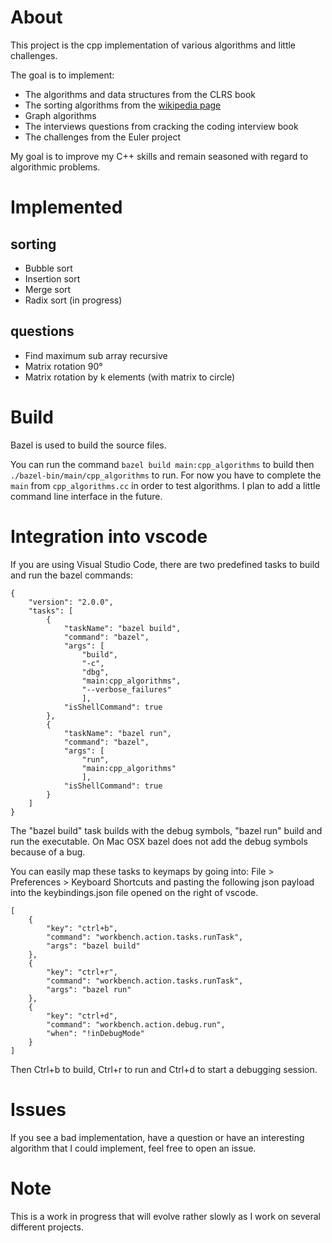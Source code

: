 # About

This project is the cpp implementation of various algorithms and little challenges.

The goal is to implement:
* The algorithms and data structures from the CLRS book
* The sorting algorithms from the [wikipedia page](https://en.wikipedia.org/wiki/Sorting_algorithm)
* Graph algorithms
* The interviews questions from cracking the coding interview book
* The challenges from the Euler project

My goal is to improve my C++ skills and remain seasoned with regard to algorithmic problems.

# Implemented

## sorting

* Bubble sort
* Insertion sort
* Merge sort
* Radix sort (in progress)

## questions

* Find maximum sub array recursive
* Matrix rotation 90°
* Matrix rotation by k elements (with matrix to circle)

# Build

Bazel is used to build the source files.

You can run the command `bazel build main:cpp_algorithms` to build then `./bazel-bin/main/cpp_algorithms` to run. For now you have to complete the `main` from `cpp_algorithms.cc` in order to test algorithms. I plan to add a little command line interface in the future.

# Integration into vscode

If you are using Visual Studio Code, there are two predefined tasks to build and run the bazel commands:
```
{
    "version": "2.0.0",
    "tasks": [
        {
            "taskName": "bazel build",
            "command": "bazel",
            "args": [
                "build", 
                "-c",
                "dbg",
                "main:cpp_algorithms", 
                "--verbose_failures"
                ],
            "isShellCommand": true
        },
        {
            "taskName": "bazel run",
            "command": "bazel",
            "args": [
                "run", 
                "main:cpp_algorithms"
                ],
            "isShellCommand": true
        }
    ]
}
```
The "bazel build" task builds with the debug symbols, "bazel run" build and run the executable. On Mac OSX bazel does not add the debug symbols because of a bug.

You can easily map these tasks to keymaps by going into: File > Preferences > Keyboard Shortcuts and pasting the following json payload into the keybindings.json file opened on the right of vscode.
```
[
    {
        "key": "ctrl+b",
        "command": "workbench.action.tasks.runTask",
        "args": "bazel build"
    },
    {
        "key": "ctrl+r",
        "command": "workbench.action.tasks.runTask",
        "args": "bazel run"
    },
    { 
        "key": "ctrl+d",               
        "command": "workbench.action.debug.run",
        "when": "!inDebugMode" 
    }
]
```
Then Ctrl+b to build, Ctrl+r to run and Ctrl+d to start a debugging session.

# Issues

If you see a bad implementation, have a question or have an interesting algorithm that I could implement, feel free to open an issue.

# Note

This is a work in progress that will evolve rather slowly as I work on several different projects.
